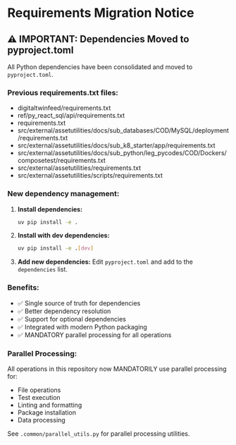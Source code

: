 # Requirements Migration Notice

## ⚠️ IMPORTANT: Dependencies Moved to pyproject.toml

All Python dependencies have been consolidated and moved to `pyproject.toml`.

### Previous requirements.txt files:
- digitaltwinfeed/requirements.txt
- ref/py_react_sql/api/requirements.txt
- requirements.txt
- src/external/assetutilities/docs/sub_databases/COD/MySQL/deployment/requirements.txt
- src/external/assetutilities/docs/sub_k8_starter/app/requirements.txt
- src/external/assetutilities/docs/sub_python/leg_pycodes/COD/Dockers/composetest/requirements.txt
- src/external/assetutilities/requirements.txt
- src/external/assetutilities/scripts/requirements.txt

### New dependency management:

1. **Install dependencies:**
   ```bash
   uv pip install -e .
   ```

2. **Install with dev dependencies:**
   ```bash
   uv pip install -e .[dev]
   ```

3. **Add new dependencies:**
   Edit `pyproject.toml` and add to the `dependencies` list.

### Benefits:
- ✅ Single source of truth for dependencies
- ✅ Better dependency resolution
- ✅ Support for optional dependencies
- ✅ Integrated with modern Python packaging
- ✅ MANDATORY parallel processing for all operations

### Parallel Processing:
All operations in this repository now MANDATORILY use parallel processing for:
- File operations
- Test execution
- Linting and formatting
- Package installation
- Data processing

See `.common/parallel_utils.py` for parallel processing utilities.
